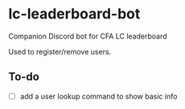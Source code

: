 # lc-leaderboard-bot

Companion Discord bot for CFA LC leaderboard

Used to register/remove users.

## To-do

- [ ] add a user lookup command to show basic info
